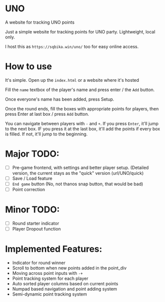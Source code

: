 # UNO
A website for tracking UNO points

Just a simple website for tracking points for UNO party. Lightweight, local only.

I host this as `https://sqbika.win/uno/` too for easy online access.

# How to use

It's simple. Open up the `index.html` or a website where it's hosted

Fill the `name` textbox of the player's name and press enter / the `Add` button.

Once everyone's name has been added, press Setup.

Once the round ends, fill the boxes with appropriate points for players, then press Enter at last box / press `Add` button.

You can navigate between players with `-` and `+`. If you press `Enter`, it'll jump to the next box. IF you press it at the last box, it'll add the points if every box is filled. If not, it'll jump to the beginning.

# Major TODO:

* [ ] Pre-game frontend, with settings and better player setup. (Detailed version, the current stays as the "quick" version (url/UNO/quick)
* [ ] Save / Load feature
* [ ] `End game` button (No, not thanos snap button, that would be bad)
* [ ] Point correction

# Minor TODO:

* [ ] Round starter indicator
* [ ] Player Dropout function

# Implemented Features: 

* Indicator for round winner
* Scroll to bottom when new points added in the point_div
* Moving across point inputs with `-+`
* Point tracking system for each player
* Auto sorted player columns based on current points
* Numpad based navigation and point adding system
* Semi-dynamic point tracking system
